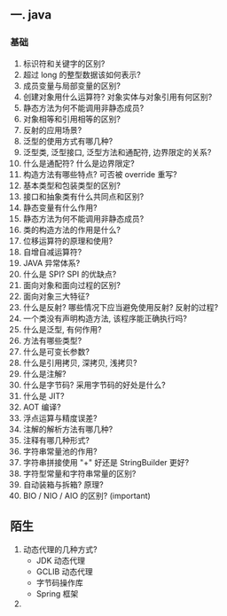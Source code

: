 ## 一. java

### 基础

1. 标识符和关键字的区别?
2. 超过 long 的整型数据该如何表示?
3. 成员变量与局部变量的区别?
4. 创建对象用什么运算符? 对象实体与对象引用有何区别?
5. 静态方法为何不能调用非静态成员?
6. 对象相等和引用相等的区别?
7. 反射的应用场景?
8. 泛型的使用方式有哪几种?
9. 泛型类, 泛型接口, 泛型方法和通配符, 边界限定的关系?
10. 什么是通配符? 什么是边界限定?
11. 构造方法有哪些特点? 可否被 override 重写?
12. 基本类型和包装类型的区别?
13. 接口和抽象类有什么共同点和区别?
14. 静态变量有什么作用?
15. 静态方法为何不能调用非静态成员?
16. 类的构造方法的作用是什么?
17. 位移运算符的原理和使用?
18. 自增自减运算符?
19. JAVA 异常体系?
20. 什么是 SPI? SPI 的优缺点?
21. 面向对象和面向过程的区别?
22. 面向对象三大特征?
23. 什么是反射? 哪些情况下应当避免使用反射? 反射的过程?
24. 一个类没有声明构造方法, 该程序能正确执行吗?
25. 什么是泛型, 有何作用?
26. 方法有哪些类型?
27. 什么是可变长参数?
28. 什么是引用拷贝, 深拷贝, 浅拷贝?
29. 什么是注解?
30. 什么是字节码? 采用字节码的好处是什么?
31. 什么是 JIT?
32. AOT 编译?
33. 浮点运算与精度误差?
34. 注解的解析方法有哪几种?
35. 注释有哪几种形式?
36. 字符串常量池的作用?
37. 字符串拼接使用 "+" 好还是 StringBuilder 更好?
38. 字符型常量和字符串常量的区别?
39. 自动装箱与拆箱? 原理?
40. BIO / NIO / AIO 的区别? (important)

## 陌生

1. 动态代理的几种方式?
   - JDK 动态代理
   - GCLIB 动态代理
   - 字节码操作库
   - Spring 框架
2. 
